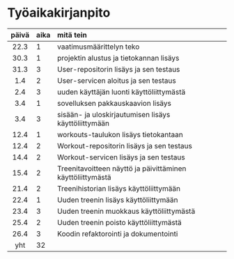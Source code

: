 # Työaikakirjanpito

| päivä | aika | mitä tein                                                  |
| :---: | :--- | :--------------------------------------------------------- |
| 22.3  | 1    | vaatimusmäärittelyn teko                                   |
| 30.3  | 1    | projektin alustus ja tietokannan lisäys                    |
| 31.3  | 3    | User-repositorin lisäys ja sen testaus                     |
|  1.4  | 2    | User-servicen aloitus ja sen testaus                       |
|  2.4  | 3    | uuden käyttäjän luonti käyttöliittymästä                   |
|  3.4  | 1    | sovelluksen pakkauskaavion lisäys                          |
|  3.4  | 3    | sisään- ja uloskirjautumisen lisäys käyttöliittymään       |
| 12.4  | 1    | workouts-taulukon lisäys tietokantaan                      |
| 12.4  | 2    | Workout-repositorin lisäys ja sen testaus                  |
| 14.4  | 2    | Workout-servicen lisäys ja sen testaus                     |
| 15.4  | 2    | Treenitavoitteen näyttö ja päivittäminen käyttöliittymästä |
| 21.4  | 2    | Treenihistorian lisäys käyttöliittymään                    |
| 22.4  | 1    | Uuden treenin lisäys käyttöliittymään                      |
| 23.4  | 3    | Uuden treenin muokkaus käyttöliittymästä                   |
| 25.4  | 2    | Uuden treenin poisto käyttöliittymästä                     |
| 26.4  | 3    | Koodin refaktorointi ja dokumentointi                      |
|  yht  | 32   |                                                            |
